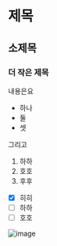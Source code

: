 # 제목
## 소제목
### 더 작은 제목

내용은요
- 하나
- 둘
- 셋

그리고
1. 하하
2. 호호
3. 후후

- [x] 히히
- [ ] 하하
- [ ] 호호

![image](https://pixabay.com/photos/helenium-honey-bee-sonnenbraut-bee-8985687.jpg)

